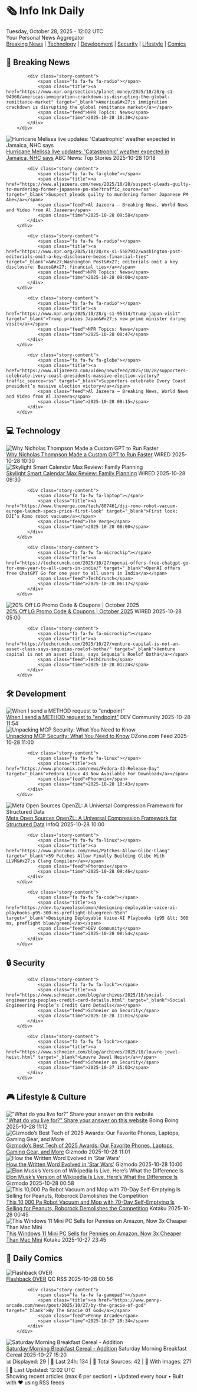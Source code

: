 <!-- Processing 54 RSS feeds at 2025-10-28 12:02:37 UTC -->
<!-- Processing: XKCD -->
<!-- Processing: Saturday Morning Breakfast Cereal -->
<!-- Processing: Poorly Drawn Lines -->
<!-- Processing: Garfield -->
<!-- Processing: Dilbert -->
<!-- Processing: BBC World News -->
<!-- Processing: CBC News -->
<!-- Error processing https://rss.cbc.ca/lineup/topstories.xml: The read operation timed out -->
<!-- Processing: ABC News Breaking -->
<!-- Processing: Guardian World News -->
<!-- Processing: Slashdot -->
<!-- Processing: Lobsters Python -->
<!-- Processing: Dev.to -->
<!-- Processing: Linux.com -->
<!-- Processing: Ubuntu Blog -->
<!-- Processing: GitHub Blog -->
<!-- Processing: GitLab Blog -->
<!-- Processing: DZone -->
<!-- Processing: The Pragmatic Engineer -->
<!-- Processing: Gizmodo -->
<!-- Processing: Boing Boing -->
<!-- Processing: Krebs on Security -->
<!-- Processing: Schneier on Security -->
<!-- Generated 6 new posts out of 22 feeds processed -->
<div class="newspaper-header">
    <h1 class="newspaper-title">🗞️ Info Ink Daily</h1>
    <div class="newspaper-date">Tuesday, October 28, 2025 - 12:02 UTC</div>
    <div class="newspaper-subtitle">Your Personal News Aggregator</div>
</div>

<div class="newspaper-nav">
    <a href="#breaking">Breaking News</a> |
    <a href="#tech">Technology</a> |
    <a href="#dev">Development</a> |
    <a href="#security">Security</a> |
    <a href="#lifestyle">Lifestyle</a> |
    <a href="#webcomics">Comics</a>
</div>

<div class="news-section breaking-news" id="breaking">
<h2 class="section-header">🚨 Breaking News</h2>
<div class="stories-container">
<div class="story">
            
            <div class="story-content">
                <span class="fa fa-fw fa-radio"></span>
                <span class="title"><a href="https://www.npr.org/sections/planet-money/2025/10/28/g-s1-94960/americas-immigration-crackdown-is-disrupting-the-global-remittance-market" target="_blank">America&#x27;s immigration crackdown is disrupting the global remittance market</a></span>
                <span class="feed">NPR Topics: News</span>
                <span class="time">2025-10-28 10:30</span>
            </div>
        </div>
<div class="story">
            <img src="https://s.abcnews.com/images/International/Melissa-DB-251028_1761635812893_hpMain_4x3t_384.jpg" alt="Hurricane Melissa live updates: &#x27;Catastrophic&#x27; weather expected in Jamaica, NHC says" class="story-image" loading="lazy" onerror="this.style.display='none'">
            <div class="story-content">
                <span class="fa fa-fw fa-tv"></span>
                <span class="title"><a href="https://abcnews.go.com/International/live-updates/hurricane-melissa-live-updates-powerful-storm-poses-catastrophic/?id=126883938" target="_blank">Hurricane Melissa live updates: &#x27;Catastrophic&#x27; weather expected in Jamaica, NHC says</a></span>
                <span class="feed">ABC News: Top Stories</span>
                <span class="time">2025-10-28 10:18</span>
            </div>
        </div>
<div class="story">
            
            <div class="story-content">
                <span class="fa fa-fw fa-globe"></span>
                <span class="title"><a href="https://www.aljazeera.com/news/2025/10/28/suspect-pleads-guilty-to-murdering-former-japanese-pm-abe?traffic_source=rss" target="_blank">Suspect pleads guilty to murdering former Japanese PM Abe</a></span>
                <span class="feed">Al Jazeera – Breaking News, World News and Video from Al Jazeera</span>
                <span class="time">2025-10-28 09:58</span>
            </div>
        </div>
<div class="story">
            
            <div class="story-content">
                <span class="fa fa-fw fa-radio"></span>
                <span class="title"><a href="https://www.npr.org/2025/10/28/nx-s1-5587932/washington-post-editorials-omit-a-key-disclosure-bezos-financial-ties" target="_blank">&#x27;Washington Post&#x27; editorials omit a key disclosure: Bezos&#x27; financial ties</a></span>
                <span class="feed">NPR Topics: News</span>
                <span class="time">2025-10-28 09:00</span>
            </div>
        </div>
<div class="story">
            
            <div class="story-content">
                <span class="fa fa-fw fa-radio"></span>
                <span class="title"><a href="https://www.npr.org/2025/10/28/g-s1-95314/trump-japan-visit" target="_blank">Trump praises Japan&#x27;s new prime minister during visit</a></span>
                <span class="feed">NPR Topics: News</span>
                <span class="time">2025-10-28 08:47</span>
            </div>
        </div>
<div class="story">
            
            <div class="story-content">
                <span class="fa fa-fw fa-globe"></span>
                <span class="title"><a href="https://www.aljazeera.com/video/newsfeed/2025/10/28/supporters-celebrate-ivory-coast-presidents-massive-election-victory?traffic_source=rss" target="_blank">Supporters celebrate Ivory Coast president’s massive election victory</a></span>
                <span class="feed">Al Jazeera – Breaking News, World News and Video from Al Jazeera</span>
                <span class="time">2025-10-28 08:15</span>
            </div>
        </div>
</div>
</div>
<div class="news-section tech-news" id="tech">
<h2 class="section-header">💻 Technology</h2>
<div class="stories-container">
<div class="story">
            <img src="https://media.wired.com/photos/68f2d44889fd0a7e7062ae7c/master/pass/Big-Interview-UV-Solo-Nick-Thompson-Business-2183750049.jpg" alt="Why Nicholas Thompson Made a Custom GPT to Run Faster" class="story-image" loading="lazy" onerror="this.style.display='none'">
            <div class="story-content">
                <span class="fa fa-fw fa-bolt"></span>
                <span class="title"><a href="https://www.wired.com/story/the-big-interview-podcast-nicholas-thompson/" target="_blank">Why Nicholas Thompson Made a Custom GPT to Run Faster</a></span>
                <span class="feed">WIRED</span>
                <span class="time">2025-10-28 10:30</span>
            </div>
        </div>
<div class="story">
            <img src="https://media.wired.com/photos/69000a15912f31ccdaa888cf/master/pass/Review-%20Skylight%20Smart%20Calendar%20Max.png" alt="Skylight Smart Calendar Max Review: Family Planning" class="story-image" loading="lazy" onerror="this.style.display='none'">
            <div class="story-content">
                <span class="fa fa-fw fa-bolt"></span>
                <span class="title"><a href="https://www.wired.com/review/skylight-smart-calendar-max/" target="_blank">Skylight Smart Calendar Max Review: Family Planning</a></span>
                <span class="feed">WIRED</span>
                <span class="time">2025-10-28 09:30</span>
            </div>
        </div>
<div class="story">
            
            <div class="story-content">
                <span class="fa fa-fw fa-laptop"></span>
                <span class="title"><a href="https://www.theverge.com/tech/807461/dji-romo-robot-vacuum-europe-launch-specs-price-first-look" target="_blank">First look: DJI’s Romo robot vacuum</a></span>
                <span class="feed">The Verge</span>
                <span class="time">2025-10-28 08:00</span>
            </div>
        </div>
<div class="story">
            
            <div class="story-content">
                <span class="fa fa-fw fa-microchip"></span>
                <span class="title"><a href="https://techcrunch.com/2025/10/27/openai-offers-free-chatgpt-go-for-one-year-to-all-users-in-india/" target="_blank">OpenAI offers free ChatGPT Go for one year to all users in India</a></span>
                <span class="feed">TechCrunch</span>
                <span class="time">2025-10-28 06:17</span>
            </div>
        </div>
<div class="story">
            <img src="https://media.wired.com/photos/67b63b985a505b018b67ed90/master/pass/WIRED-Coupons-R2_17.png" alt="20% Off LG Promo Code &amp; Coupons | October 2025" class="story-image" loading="lazy" onerror="this.style.display='none'">
            <div class="story-content">
                <span class="fa fa-fw fa-bolt"></span>
                <span class="title"><a href="https://www.wired.com/story/lg-promo-code/" target="_blank">20% Off LG Promo Code &amp; Coupons | October 2025</a></span>
                <span class="feed">WIRED</span>
                <span class="time">2025-10-28 05:00</span>
            </div>
        </div>
<div class="story">
            
            <div class="story-content">
                <span class="fa fa-fw fa-microchip"></span>
                <span class="title"><a href="https://techcrunch.com/2025/10/27/venture-capital-is-not-an-asset-class-says-sequoias-roelof-botha/" target="_blank">Venture capital is not an asset class, says Sequoia’s Roelof Botha</a></span>
                <span class="feed">TechCrunch</span>
                <span class="time">2025-10-28 01:24</span>
            </div>
        </div>
</div>
</div>
<div class="news-section dev-news" id="dev">
<h2 class="section-header">🛠️ Development</h2>
<div class="stories-container">
<div class="story">
            <img src="https://media2.dev.to/dynamic/image/width=800%2Cheight=%2Cfit=scale-down%2Cgravity=auto%2Cformat=auto/https%3A%2F%2Fdev-to-uploads.s3.amazonaws.com%2Fuploads%2Farticles%2Fyskwe3ffyka3xtqy0l9y.png" alt="When I send a METHOD request to &quot;endpoint&quot;" class="story-image" loading="lazy" onerror="this.style.display='none'">
            <div class="story-content">
                <span class="fa fa-fw fa-code"></span>
                <span class="title"><a href="https://dev.to/webshipco/when-i-send-a-method-request-to-endpoint-nme" target="_blank">When I send a METHOD request to &quot;endpoint&quot;</a></span>
                <span class="feed">DEV Community</span>
                <span class="time">2025-10-28 11:54</span>
            </div>
        </div>
<div class="story">
            <img src="https://dz2cdn1.dzone.com/thumbnail?fid=18716265&w=600" alt="Unpacking MCP Security: What You Need to Know" class="story-image" loading="lazy" onerror="this.style.display='none'">
            <div class="story-content">
                <span class="fa fa-fw fa-newspaper"></span>
                <span class="title"><a href="https://dzone.com/articles/unpacking-mcp-security-what-you-need-to-know" target="_blank">Unpacking MCP Security: What You Need to Know</a></span>
                <span class="feed">DZone.com Feed</span>
                <span class="time">2025-10-28 11:00</span>
            </div>
        </div>
<div class="story">
            
            <div class="story-content">
                <span class="fa fa-fw fa-linux"></span>
                <span class="title"><a href="https://www.phoronix.com/news/Fedora-43-Release-Day" target="_blank">Fedora Linux 43 Now Available For Download</a></span>
                <span class="feed">Phoronix</span>
                <span class="time">2025-10-28 10:43</span>
            </div>
        </div>
<div class="story">
            <img src="https://res.infoq.com/news/2025/10/openzl-structured-compression/en/headerimage/generatedHeaderImage-1761485239719.jpg" alt="Meta Open Sources OpenZL: A Universal Compression Framework for Structured Data" class="story-image" loading="lazy" onerror="this.style.display='none'">
            <div class="story-content">
                <span class="fa fa-fw fa-info-circle"></span>
                <span class="title"><a href="https://www.infoq.com/news/2025/10/openzl-structured-compression/?utm_campaign=infoq_content&utm_source=infoq&utm_medium=feed&utm_term=global" target="_blank">Meta Open Sources OpenZL: A Universal Compression Framework for Structured Data</a></span>
                <span class="feed">InfoQ</span>
                <span class="time">2025-10-28 10:00</span>
            </div>
        </div>
<div class="story">
            
            <div class="story-content">
                <span class="fa fa-fw fa-linux"></span>
                <span class="title"><a href="https://www.phoronix.com/news/Patches-Allow-Glibc-Clang" target="_blank">59 Patches Allow Finally Building Glibc With LLVM&#x27;s Clang Compiler</a></span>
                <span class="feed">Phoronix</span>
                <span class="time">2025-10-28 09:46</span>
            </div>
        </div>
<div class="story">
            
            <div class="story-content">
                <span class="fa fa-fw fa-code"></span>
                <span class="title"><a href="https://dev.to/ayoolasolomon/designing-deployable-voice-ai-playbooks-p95-300-ms-preflight-bluegreen-55eh" target="_blank">Designing Deployable Voice-AI Playbooks (p95 &lt; 300 ms, preflight blue/green)</a></span>
                <span class="feed">DEV Community</span>
                <span class="time">2025-10-28 08:54</span>
            </div>
        </div>
</div>
</div>
<div class="news-section security-news" id="security">
<h2 class="section-header">🔒 Security</h2>
<div class="stories-container">
<div class="story">
            
            <div class="story-content">
                <span class="fa fa-fw fa-lock"></span>
                <span class="title"><a href="https://www.schneier.com/blog/archives/2025/10/social-engineering-peoples-credit-card-details.html" target="_blank">Social Engineering People’s Credit Card Details</a></span>
                <span class="feed">Schneier on Security</span>
                <span class="time">2025-10-28 11:01</span>
            </div>
        </div>
<div class="story">
            
            <div class="story-content">
                <span class="fa fa-fw fa-lock"></span>
                <span class="title"><a href="https://www.schneier.com/blog/archives/2025/10/louvre-jewel-heist.html" target="_blank">Louvre Jewel Heist</a></span>
                <span class="feed">Schneier on Security</span>
                <span class="time">2025-10-27 15:03</span>
            </div>
        </div>
</div>
</div>
<div class="news-section lifestyle-news" id="lifestyle">
<h2 class="section-header">🎮 Lifestyle & Culture</h2>
<div class="stories-container">
<div class="story">
            <img src="https://i0.wp.com/boingboing.net/wp-content/uploads/2025/10/sunset.jpeg?fit=1200%2C675&amp;quality=60&amp;ssl=1" alt="&quot;What do you live for?&quot; Share your answer on this website" class="story-image" loading="lazy" onerror="this.style.display='none'">
            <div class="story-content">
                <span class="fa fa-fw fa-arrow-right"></span>
                <span class="title"><a href="https://boingboing.net/2025/10/28/what-do-you-live-for-share-your-answer-on-this-website.html" target="_blank">&quot;What do you live for?&quot; Share your answer on this website</a></span>
                <span class="feed">Boing Boing</span>
                <span class="time">2025-10-28 11:12</span>
            </div>
        </div>
<div class="story">
            <img src="https://gizmodo.com/app/uploads/2025/10/Best-Tech-Awards-2025-Featured-Image-1280x853.jpg" alt="Gizmodo’s Best Tech of 2025 Awards: Our Favorite Phones, Laptops, Gaming Gear, and More" class="story-image" loading="lazy" onerror="this.style.display='none'">
            <div class="story-content">
                <span class="fa fa-fw fa-computer"></span>
                <span class="title"><a href="https://gizmodo.com/gizmodo-best-tech-of-2025-awards-2000676084" target="_blank">Gizmodo’s Best Tech of 2025 Awards: Our Favorite Phones, Laptops, Gaming Gear, and More</a></span>
                <span class="feed">Gizmodo</span>
                <span class="time">2025-10-28 11:01</span>
            </div>
        </div>
<div class="story">
            <img src="https://gizmodo.com/app/uploads/2025/10/star-wars-written-languages-1280x853.jpg" alt="How the Written Word Evolved in ‘Star Wars’" class="story-image" loading="lazy" onerror="this.style.display='none'">
            <div class="story-content">
                <span class="fa fa-fw fa-computer"></span>
                <span class="title"><a href="https://gizmodo.com/star-wars-writing-font-languages-explained-2000676430" target="_blank">How the Written Word Evolved in ‘Star Wars’</a></span>
                <span class="feed">Gizmodo</span>
                <span class="time">2025-10-28 10:00</span>
            </div>
        </div>
<div class="story">
            <img src="https://gizmodo.com/app/uploads/2025/10/elon-1280x853.jpg" alt="Elon Musk’s Version of Wikipedia Is Live. Here’s What the Difference Is" class="story-image" loading="lazy" onerror="this.style.display='none'">
            <div class="story-content">
                <span class="fa fa-fw fa-computer"></span>
                <span class="title"><a href="https://gizmodo.com/elon-musks-version-of-wikipedia-is-live-heres-what-the-difference-is-2000677654" target="_blank">Elon Musk’s Version of Wikipedia Is Live. Here’s What the Difference Is</a></span>
                <span class="feed">Gizmodo</span>
                <span class="time">2025-10-28 00:58</span>
            </div>
        </div>
<div class="story">
            <img src="https://kotaku.com/app/uploads/2025/10/roborock-q10-s5pluss-1280x853.jpg" alt="This 10,000 Pa Robot Vacuum and Mop with 70-Day Self-Emptying Is Selling for Peanuts, Roborock Demolishes the Competition" class="story-image" loading="lazy" onerror="this.style.display='none'">
            <div class="story-content">
                <span class="fa fa-fw fa-gamepad"></span>
                <span class="title"><a href="https://kotaku.com/this-10000-pa-robot-vacuum-and-mop-with-70-day-self-emptying-is-selling-for-peanuts-roborock-demolishes-the-competition-2000639314" target="_blank">This 10,000 Pa Robot Vacuum and Mop with 70-Day Self-Emptying Is Selling for Peanuts, Roborock Demolishes the Competition</a></span>
                <span class="feed">Kotaku</span>
                <span class="time">2025-10-28 00:45</span>
            </div>
        </div>
<div class="story">
            <img src="https://kotaku.com/app/uploads/2025/10/gmktec-mini-pc-grey-1280x853.jpg" alt="This Windows 11 Mini PC Sells for Pennies on Amazon, Now 3x Cheaper Than Mac Mini" class="story-image" loading="lazy" onerror="this.style.display='none'">
            <div class="story-content">
                <span class="fa fa-fw fa-gamepad"></span>
                <span class="title"><a href="https://kotaku.com/this-windows-11-mini-pc-sells-for-pennies-on-amazon-now-3x-cheaper-than-mac-mini-2000639301" target="_blank">This Windows 11 Mini PC Sells for Pennies on Amazon, Now 3x Cheaper Than Mac Mini</a></span>
                <span class="feed">Kotaku</span>
                <span class="time">2025-10-27 23:45</span>
            </div>
        </div>
</div>
</div>
<div class="news-section webcomics-section" id="webcomics">
<h2 class="section-header">🎨 Daily Comics</h2>
<div class="stories-container">
<div class="story">
            <img src="http://www.questionablecontent.net/comics/5688.png" alt="Flashback OVER" class="story-image" loading="lazy" onerror="this.style.display='none'">
            <div class="story-content">
                <span class="fa fa-fw fa-music"></span>
                <span class="title"><a href="http://questionablecontent.net/view.php?comic=5688" target="_blank">Flashback OVER</a></span>
                <span class="feed">QC RSS</span>
                <span class="time">2025-10-28 00:56</span>
            </div>
        </div>
<div class="story">
            
            <div class="story-content">
                <span class="fa fa-fw fa-gamepad"></span>
                <span class="title"><a href="https://www.penny-arcade.com/news/post/2025/10/27/by-the-gracie-of-god" target="_blank">By The Gracie Of God</a></span>
                <span class="feed">Penny Arcade</span>
                <span class="time">2025-10-27 20:34</span>
            </div>
        </div>
<div class="story">
            <img src="https://www.smbc-comics.com/comics/1761521776-20251027 (1).png" alt="Saturday Morning Breakfast Cereal - Addition" class="story-image" loading="lazy" onerror="this.style.display='none'">
            <div class="story-content">
                <span class="fa fa-fw fa-smile"></span>
                <span class="title"><a href="https://www.smbc-comics.com/comic/addition" target="_blank">Saturday Morning Breakfast Cereal - Addition</a></span>
                <span class="feed">Saturday Morning Breakfast Cereal</span>
                <span class="time">2025-10-27 15:20</span>
            </div>
        </div>
</div>
</div>

<div class="newspaper-footer">
    <div class="stats">
        📊 Displayed: 29 | 📅 Last 24h: 134 | 📡 Total Sources: 42 | 📸 With Images: 271 |
        🔄 Last Updated: 12:02 UTC
    </div>
    <div class="footer-note">
        Showing recent articles (max 6 per section) • Updated every hour • Built with ❤️ using RSS feeds
    </div>
</div>
